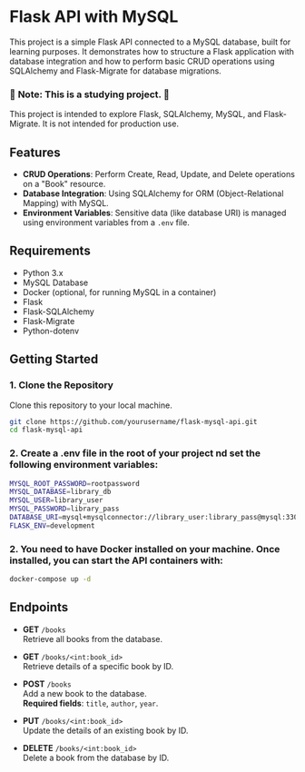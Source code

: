 # Flask API with MySQL

This project is a simple Flask API connected to a MySQL database, built for learning purposes. It demonstrates how to structure a Flask application with database integration and how to perform basic CRUD operations using SQLAlchemy and Flask-Migrate for database migrations.

### 🚧 **Note: This is a studying project.** 🚧

This project is intended to explore Flask, SQLAlchemy, MySQL, and Flask-Migrate. It is not intended for production use.

## Features

- **CRUD Operations**: Perform Create, Read, Update, and Delete operations on a "Book" resource.
- **Database Integration**: Using SQLAlchemy for ORM (Object-Relational Mapping) with MySQL.
- **Environment Variables**: Sensitive data (like database URI) is managed using environment variables from a `.env` file.

## Requirements

- Python 3.x
- MySQL Database
- Docker (optional, for running MySQL in a container)
- Flask
- Flask-SQLAlchemy
- Flask-Migrate
- Python-dotenv

## Getting Started

### 1. Clone the Repository

Clone this repository to your local machine.

```bash
git clone https://github.com/yourusername/flask-mysql-api.git
cd flask-mysql-api
```

### 2. Create a .env file in the root of your project nd set the following environment variables:

```bash
MYSQL_ROOT_PASSWORD=rootpassword
MYSQL_DATABASE=library_db
MYSQL_USER=library_user
MYSQL_PASSWORD=library_pass
DATABASE_URI=mysql+mysqlconnector://library_user:library_pass@mysql:3306/library_db
FLASK_ENV=development
```

### 2. You need to have Docker installed on your machine. Once installed, you can start the API containers with:

```bash
docker-compose up -d
```

## Endpoints

- **GET** `/books`  
  Retrieve all books from the database.

- **GET** `/books/<int:book_id>`  
  Retrieve details of a specific book by ID.

- **POST** `/books`  
  Add a new book to the database.  
  **Required fields**: `title`, `author`, `year`.

- **PUT** `/books/<int:book_id>`  
  Update the details of an existing book by ID.

- **DELETE** `/books/<int:book_id>`  
  Delete a book from the database by ID.
